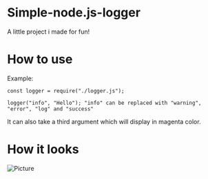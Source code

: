 # Simple-node.js-logger
A little project i made for fun!



# How to use
Example:
```
const logger = require("./logger.js");

logger("info", "Hello"); "info" can be replaced with "warning", "error", "log" and "success"
```
It can also take a third argument which will display in magenta color.


# How it looks
![Picture](https://i.imgur.com/NGZXTXI.png "Fancy!")
